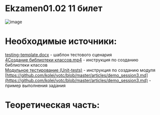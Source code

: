 # Ekzamen01.02 11 билет
![image](https://user-images.githubusercontent.com/90219892/176433965-09fac213-cde9-4e78-b725-152ebfad1ca6.png)

# Необходимые источники:
[testing-template.docx](https://docs.google.com/document/d/1HOLKqPUAQFTGmtaQGacwKFFMZiCr6q8s/edit#heading=h.gjdgxs) - шаблон тестового сценария<br>
[4Создание библиотеки классов.mp4](https://drive.google.com/file/d/1tV1DiGGJzMwXtKUpl05LZD5CXcK4Pk6V/view?usp=sharing) - инструкция по созданию библиотеки классов<br>
[Модульное тестирование (Unit-tests)](https://nationalteam.worldskills.ru/skills/modulnoe-testirovanie-unit-tests/) - инструкция по созданию модуля<br>
[https://github.com/kolei/yotc/blob/master/articles/demo_session3.md](https://github.com/kolei/yotc/blob/master/articles/demo_session3.md) - пример выполнения задания<br>

# Теоретическая часть:
